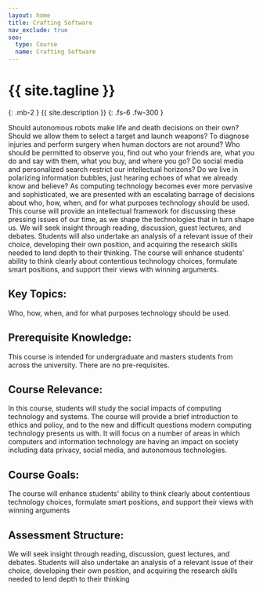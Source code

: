 ```yaml
---
layout: home
title: Crafting Software
nav_exclude: true
seo:
  type: Course
  name: Crafting Software
---
```


# {{ site.tagline }}
{: .mb-2 }
{{ site.description }}
{: .fs-6 .fw-300 }



<!-- <img src="assets/images/crafting_software_header_noBG.png" > 

## Welcome to 17-950 Crafting Software-->

	
Should autonomous robots make life and death decisions on their own? Should we allow them to select a target and launch weapons? To diagnose injuries and perform surgery when human doctors are not around? Who should be permitted to observe you, find out who your friends are, what you do and say with them, what you buy, and where you go? Do social media and personalized search restrict our intellectual horizons? Do we live in polarizing information bubbles, just hearing echoes of what we already know and believe? As computing technology becomes ever more pervasive and sophisticated, we are presented with an escalating barrage of decisions about who, how, when, and for what purposes technology should be used. This course will provide an intellectual framework for discussing these pressing issues of our time, as we shape the technologies that in turn shape us. We will seek insight through reading, discussion, guest lectures, and debates. Students will also undertake an analysis of a relevant issue of their choice, developing their own position, and acquiring the research skills needed to lend depth to their thinking. The course will enhance students' ability to think clearly about contentious technology choices, formulate smart positions, and support their views with winning arguments.

## Key Topics:
Who, how, when, and for what purposes technology should be used.

## Prerequisite Knowledge:
This course is intended for undergraduate and masters students from across the university. There are no pre-requisites.

## Course Relevance:
In this course, students will study the social impacts of computing technology and systems. The course will provide a brief introduction to ethics and policy, and to the new and difficult questions modern computing technology presents us with. It will focus on a number of areas in which computers and information technology are having an impact on society including data privacy, social media, and autonomous technologies.

## Course Goals:
The course will enhance students' ability to think clearly about contentious technology choices, formulate smart positions, and support their views with winning arguments

## Assessment Structure:
We will seek insight through reading, discussion, guest lectures, and debates. Students will also undertake an analysis of a relevant issue of their choice, developing their own position, and acquiring the research skills needed to lend depth to their thinking
